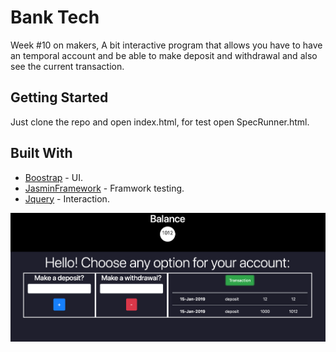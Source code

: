 # Bank Tech

Week #10 on makers, A bit interactive program that allows you have to have an temporal account
and be able to make deposit and withdrawal and also see the current transaction.

## Getting Started

Just clone the repo and open index.html, for test open SpecRunner.html.

## Built With

* [Boostrap](https://getbootstrap.com) - UI.
* [JasminFramework](https://jasmine.github.io) - Framwork testing.
* [Jquery](https://jquery.com/upgrade-guide/3.0/) - Interaction.

![Index](img/index.png)
